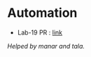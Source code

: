 # Automation

- Lab-19 PR : [link](https://github.com/nooromari/automation/pull/1)

*Helped by manar and tala.*